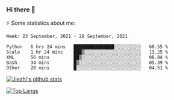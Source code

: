 ### Hi there 👋

⚡ Some statistics about me:


<!--START_SECTION:waka-->
```text
Week: 23 September, 2021 - 29 September, 2021

Python   6 hrs 24 mins   ███████████████░░░░░░░░░░   60.55 % 
Scala    1 hr 24 mins    ███▒░░░░░░░░░░░░░░░░░░░░░   13.25 % 
XML      56 mins         ██▒░░░░░░░░░░░░░░░░░░░░░░   08.84 % 
Bash     34 mins         █▒░░░░░░░░░░░░░░░░░░░░░░░   05.39 % 
Other    28 mins         █░░░░░░░░░░░░░░░░░░░░░░░░   04.51 % 
```
<!--END_SECTION:waka-->





[![Jiezhi's github stats](https://github-readme-stats.vercel.app/api?username=Jiezhi&show_icons=true)](https://github.com/Jiezhi/github-readme-stats)

[![Top Langs](https://github-readme-stats.vercel.app/api/top-langs/?username=Jiezhi&hide=javascript,html)](https://github.com/Jiezhi/github-readme-stats)
<!--
**Jiezhi/Jiezhi** is a ✨ _special_ ✨ repository because its `README.md` (this file) appears on your GitHub profile.

Here are some ideas to get you started:

- 🔭 I’m currently working on ...
- 🌱 I’m currently learning ...
- 👯 I’m looking to collaborate on ...
- 🤔 I’m looking for help with ...
- 💬 Ask me about ...
- 📫 How to reach me: ...
- 😄 Pronouns: ...
- ⚡ Fun fact: ...
-->

